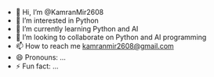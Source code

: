 - 👋 Hi, I’m @KamranMir2608
- 👀 I’m interested in Python
- 🌱 I’m currently learning Python and AI
- 💞️ I’m looking to collaborate on Python and AI programming
- 📫 How to reach me kamranmir2608@gmail.com
- 😄 Pronouns: ...
- ⚡ Fun fact: ...

<!---
KamranMir2608/KamranMir2608 is a ✨ special ✨ repository because its `README.md` (this file) appears on your GitHub profile.
You can click the Preview link to take a look at your changes.
--->
